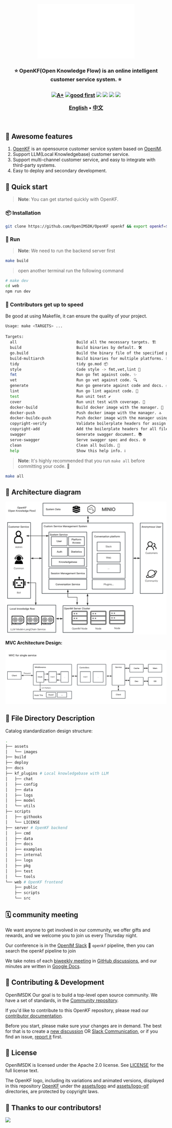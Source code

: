<p align="center">
  <img src="assets/logo-gif/openkf-logo-white.gif" width="60%" height="30%"/>
</p>
<h3 align="center" style="border-bottom: none">
      ⭐️  OpenKF(Open Knowledge Flow) is an online intelligent customer service system. ⭐️ <br>
<h3>
<p align=center>
<a href="https://goreportcard.com/report/github.com/OpenIMSDK/OpenKF"><img src="https://goreportcard.com/badge/github.com/OpenIMSDK/OpenKF" alt="A+"></a>
<a href="https://github.com/OpenIMSDK/OpenKF/issues?q=is%3Aissue+is%3Aopen+sort%3Aupdated-desc+label%3A%22good+first+issue%22"><img src="https://img.shields.io/github/issues/OpenIMSDK/OpenKF/good%20first%20issue?logo=%22github%22" alt="good first"></a>
<a href="https://github.com/OpenIMSDK/OpenKF"><img src="https://img.shields.io/github/stars/OpenIMSDK/OpenKF.svg?style=flat&logo=github&colorB=deeppink&label=stars"></a>
<a href="https://join.slack.com/t/openimsdk/shared_invite/zt-1tmoj26uf-_FDy3dowVHBiGvLk9e5Xkg"><img src="https://img.shields.io/badge/Slack-100%2B-blueviolet?logo=slack&amp;logoColor=white"></a>
<a href="https://github.com/OpenIMSDK/OpenKF/blob/main/LICENSE"><img src="https://img.shields.io/badge/license-Apache--2.0-green"></a>
<a href="https://golang.org/"><img src="https://img.shields.io/badge/Language-Go-blue.svg"></a>
</p>

</p>

<p align="center">
    <a href="./README.md"><b>English</b></a> •
    <a href="./README_zh-CN.md"><b>中文</b></a>
</p>

</p>
<br>


## 🧩 Awesome features

1. [OpenKF](https://github.com/OpenIMSDK/OpenKF) is an opensource customer service system based on [OpenIM](https://github.com/OpenIMSDK).
2. Support LLM(Local Knowledgebase) customer service.
3. Support multi-channel customer service, and easy to integrate with third-party systems.
4. Easy to deploy and secondary development.

## 🛫 Quick start 

> **Note**: You can get started quickly with OpenKF.

### 📦 Installation

```bash
git clone https://github.com/OpenIMSDK/OpenKF openkf && export openkf=$(pwd)/openkf && cd $openkf && make
```

### 🚀 Run

> **Note**: 
> We need to run the backend server first

```bash
make build
```

> open another terminal run the following command

```bash
# make dev
cd web
npm run dev
```

### 📖 Contributors get up to speed

Be good at using Makefile, it can ensure the quality of your project.

```bash
Usage: make <TARGETS> ...

Targets:
  all                          Build all the necessary targets. 🏗️
  build                        Build binaries by default. 🛠️
  go.build                     Build the binary file of the specified platform. 👨‍💻
  build-multiarch              Build binaries for multiple platforms. 🌍
  tidy                         tidy go.mod 📦
  style                        Code style -> fmt,vet,lint 🎨
  fmt                          Run go fmt against code. ✨
  vet                          Run go vet against code. 🔍
  generate                     Run go generate against code and docs. ✅
  lint                         Run go lint against code. 🔎
  test                         Run unit test ✔️
  cover                        Run unit test with coverage. 🧪
  docker-build                 Build docker image with the manager. 🐳
  docker-push                  Push docker image with the manager. 🔝
  docker-buildx-push           Push docker image with the manager using buildx. 🚢
  copyright-verify             Validate boilerplate headers for assign files. 📄
  copyright-add                Add the boilerplate headers for all files. 📝
  swagger                      Generate swagger document. 📚
  serve-swagger                Serve swagger spec and docs. 🌐
  clean                        Clean all builds. 🧹
  help                         Show this help info. ℹ️
```

> **Note**: 
> It's highly recommended that you run `make all` before committing your code. 🚀

```bash
make all
```


## 🕋 Architecture diagram

![Architecture](assets/images/architecture.png)

**MVC Architecture Design:**

![MVC](assets/images/mvc.png)

## 🤖 File Directory Description

Catalog standardization design structure:

```bash
.
├── assets
│   └── images
├── build
├── deploy
├── docs
├── kf_plugins # Local knowledgebase with LLM
│   ├── chat
│   ├── config
│   ├── data
│   ├── logs
│   ├── model
│   └── utils
├── scripts
│   ├── githooks
│   └── LICENSE
├── server # OpenKF backend
│   ├── cmd
│   ├── data
│   ├── docs
│   ├── examples
│   ├── internal
│   ├── logs
│   ├── pkg
│   ├── test
│   └── tools
└── web # OpenKF frontend
    ├── public
    ├── scripts
    └── src
```

## 🗓️ community meeting

We want anyone to get involved in our community, we offer gifts and rewards, and we welcome you to join us every Thursday night.

Our conference is in the [OpenIM Slack](https://join.slack.com/t/openimsdk/shared_invite/zt-1tmoj26uf-_FDy3dowVHBiGvLk9e5Xkg) 🎯 `openkf` pipeline, then you can search the openkf pipeline to join

We take notes of each [biweekly meeting](https://github.com/orgs/OpenIMSDK/discussions/categories/meeting) in [GitHub discussions](https://github.com/OpenIMSDK/OpenKF/discussions/categories/meeting), and our minutes are written in [Google Docs](https://docs.google.com/document/d/1nx8MDpuG74NASx081JcCpxPgDITNTpIIos0DS6Vr9GU/edit?usp=sharing).


## 🤼‍ Contributing & Development

OpenIMSDK Our goal is to build a top-level open source community. We have a set of standards, in the [Community repository](https://github.com/OpenIMSDK/community).

If you'd like to contribute to this OpenKF repository, please read our [contributor documentation](https://github.com/OpenIMSDK/OpenKF/blob/main/CONTRIBUTING.md).

Before you start, please make sure your changes are in demand. The best for that is to create a [new discussion](https://github.com/OpenIMSDK/OpenKF/discussions/new/choose) OR [Slack Communication](https://join.slack.com/t/openimsdk/shared_invite/zt-1tmoj26uf-_FDy3dowVHBiGvLk9e5Xkg), or if you find an issue, [report it](https://github.com/OpenIMSDK/OpenKF/issues/new/choose) first.


## 🚨 License

OpenIMSDK is licensed under the  Apache 2.0 license. See [LICENSE](https://github.com/OpenIMSDK/OpenKF/tree/main/LICENSE) for the full license text.

The OpenKF logo, including its variations and animated versions, displayed in this repository [OpenKF](https://github.com/OpenIMSDK/openkf) under the [assets/logo](./assets/logo) and [assets/logo-gif](assets/logo-gif) directories, are protected by copyright laws.


## 🔮 Thanks to our contributors!

<a href="https://github.com/OpenIMSDK/OpenKF/graphs/contributors">
  <img src="https://contrib.rocks/image?repo=OpenIMSDK/OpenKF" />
</a>
